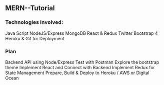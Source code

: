 ## MERN--Tutorial

### Technologies Involved:
Java Script
NodeJS/Express
MongoDB
React & Redux
Twitter Bootstrap 4
Heroku & Git for Deployment

### Plan
Backend API using Node/Express
Test with Postman
Explore the bootstrap theme
Implement React and Connect with Backend
Implement Redux for State Management
Prepare, Build & Deploy to Heroku / AWS or Digital Ocean
